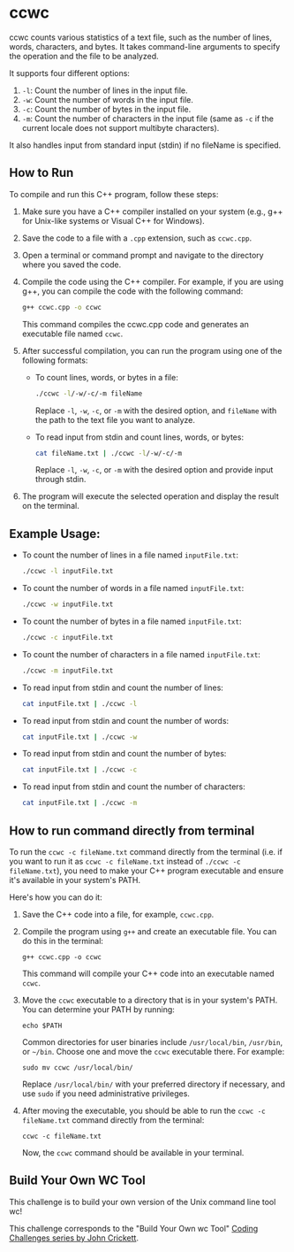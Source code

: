 # ccwc

ccwc counts various statistics of a text file, such as the number of lines, words, characters, and bytes. It takes command-line arguments to specify the operation and the file to be analyzed.

It supports four different options:

1. `-l`: Count the number of lines in the input file.
2. `-w`: Count the number of words in the input file.
3. `-c`: Count the number of bytes in the input file.
4. `-m`: Count the number of characters in the input file (same as `-c` if the current locale does not support multibyte characters).

It also handles input from standard input (stdin) if no fileName is specified.


## How to Run

To compile and run this C++ program, follow these steps:

1. Make sure you have a C++ compiler installed on your system (e.g., g++ for Unix-like systems or Visual C++ for Windows).

2. Save the code to a file with a `.cpp` extension, such as `ccwc.cpp`.

3. Open a terminal or command prompt and navigate to the directory where you saved the code.

4. Compile the code using the C++ compiler. For example, if you are using g++, you can compile the code with the following command:

   ```bash
   g++ ccwc.cpp -o ccwc
   ```
   This command compiles the ccwc.cpp code and generates an executable file named `ccwc`.

5. After successful compilation, you can run the program using one of the following formats:

   - To count lines, words, or bytes in a file:

     ```bash
     ./ccwc -l/-w/-c/-m fileName
     ```

     Replace `-l`, `-w`, `-c`, or `-m` with the desired option, and `fileName` with the path to the text file you want to analyze.

   - To read input from stdin and count lines, words, or bytes:

     ```bash
     cat fileName.txt | ./ccwc -l/-w/-c/-m
     ```

     Replace `-l`, `-w`, `-c`, or `-m` with the desired option and provide input through stdin.

6. The program will execute the selected operation and display the result on the terminal.


## Example Usage:

- To count the number of lines in a file named `inputFile.txt`:

  ```bash
  ./ccwc -l inputFile.txt
  ```

- To count the number of words in a file named `inputFile.txt`:

  ```bash
  ./ccwc -w inputFile.txt
  ```

- To count the number of bytes in a file named `inputFile.txt`:

  ```bash
  ./ccwc -c inputFile.txt
  ```

- To count the number of characters in a file named `inputFile.txt`:

  ```bash
  ./ccwc -m inputFile.txt
  ```

- To read input from stdin and count the number of lines:

  ```bash
  cat inputFile.txt | ./ccwc -l
  ```

- To read input from stdin and count the number of words:

  ```bash
  cat inputFile.txt | ./ccwc -w
  ```

- To read input from stdin and count the number of bytes:

  ```bash
  cat inputFile.txt | ./ccwc -c
  ```

- To read input from stdin and count the number of characters:

  ```bash
  cat inputFile.txt | ./ccwc -m
  ```

## How to run command directly from terminal

To run the `ccwc -c fileName.txt` command directly from the terminal (i.e. if you want to run it as `ccwc -c fileName.txt` instead of `./ccwc -c fileName.txt`), you need to make your C++ program executable and ensure it's available in your system's PATH.

Here's how you can do it:

  1. Save the C++ code into a file, for example, `ccwc.cpp`.

  2. Compile the program using `g++` and create an executable file. You can do this in the terminal:
  
      ```shell
      g++ ccwc.cpp -o ccwc
      ```

		This command will compile your C++ code into an executable named `ccwc`.

  3. Move the `ccwc` executable to a directory that is in your system's PATH. You can determine your PATH by running:

      ```shell
      echo $PATH
      ```

      Common directories for user binaries include `/usr/local/bin`, `/usr/bin`, or `~/bin`. Choose one and move the `ccwc` executable there. For example:

      ```shell
      sudo mv ccwc /usr/local/bin/
      ```

      Replace `/usr/local/bin/` with your preferred directory if necessary, and use `sudo` if you need administrative privileges.

  4. After moving the executable, you should be able to run the `ccwc -c fileName.txt` command directly from the terminal:

      ```shell
      ccwc -c fileName.txt
      ```

      Now, the `ccwc` command should be available in your terminal.


## Build Your Own WC Tool

This challenge is to build your own version of the Unix command line tool wc!

This challenge corresponds to the "Build Your Own wc Tool" [Coding Challenges series by John Crickett](https://codingchallenges.fyi/challenges/challenge-wc).
